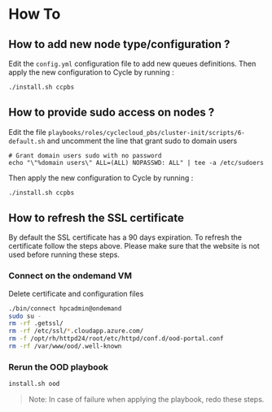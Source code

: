 # How To

## How to add new node type/configuration ?
Edit the `config.yml` configuration file to add new queues definitions. Then apply the new configuration to Cycle by running :
```bash
./install.sh ccpbs
```

## How to provide sudo access on nodes ?
Edit the file `playbooks/roles/cyclecloud_pbs/cluster-init/scripts/6-default.sh` and uncomment the line that grant sudo to domain users
```
# Grant domain users sudo with no password
echo "\"%domain users\" ALL=(ALL) NOPASSWD: ALL" | tee -a /etc/sudoers
```
Then apply the new configuration to Cycle by running :
```bash
./install.sh ccpbs
```

## How to refresh the SSL certificate
By default the SSL certificate has a 90 days expiration. To refresh the certificate follow the steps above. Please make sure that the website is not used before running these steps.

### Connect on the ondemand VM
Delete certificate and configuration files 
```bash
./bin/connect hpcadmin@ondemand
sudo su -
rm -rf .getssl/
rm -rf /etc/ssl/*.cloudapp.azure.com/
rm -f /opt/rh/httpd24/root/etc/httpd/conf.d/ood-portal.conf
rm -rf /var/www/ood/.well-known
```

### Rerun the OOD playbook
```bash
install.sh ood
```

> Note: In case of failure when applying the playbook, redo these steps.
